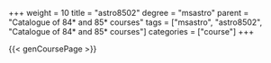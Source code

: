 +++
weight = 10
title = "astro8502"
degree = "msastro"
parent = "Catalogue of 84* and 85* courses"
tags = ["msastro", "astro8502", "Catalogue of 84* and 85* courses"]
categories = ["course"]
+++

{{< genCoursePage >}}
